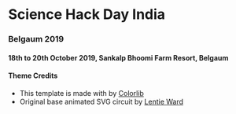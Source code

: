 # Science Hack Day India 
### Belgaum 2019

#### 18th to 20th October 2019, Sankalp Bhoomi Farm Resort, Belgaum


#### Theme Credits
* This template is made with <i class="icon-heart text-primary" aria-hidden="true"></i> by <a href="https://colorlib.com" target="_blank" >Colorlib</a>
* Original base animated SVG circuit by [Lentie Ward](https://codepen.io/lentilz/pen/NyBEBw)
